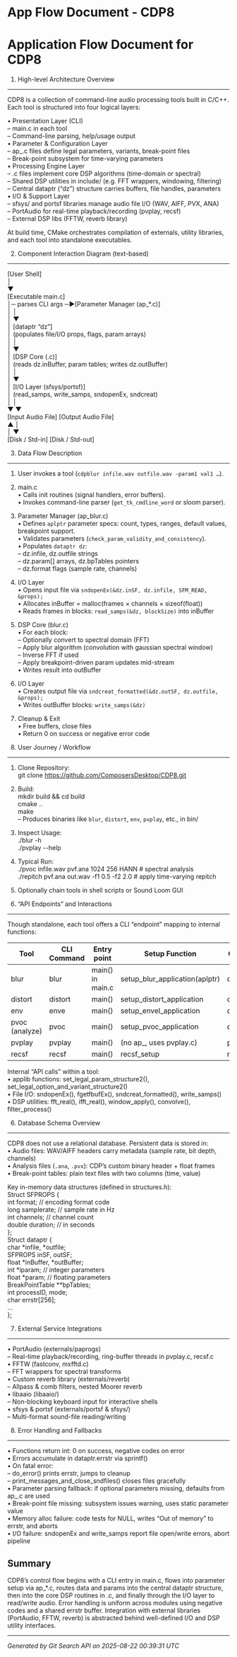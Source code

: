 # App Flow Document - CDP8

Application Flow Document for CDP8  
=================================

1. High-level Architecture Overview
-----------------------------------
CDP8 is a collection of command-line audio processing tools built in C/C++. Each tool is structured into four logical layers:

•  Presentation Layer (CLI)  
   – main.c in each tool  
   – Command-line parsing, help/usage output  
•  Parameter & Configuration Layer  
   – ap_<tool>.c files define legal parameters, variants, break-point files  
   – Break-point subsystem for time-varying parameters  
•  Processing Engine Layer  
   – <tool>.c files implement core DSP algorithms (time-domain or spectral)  
   – Shared DSP utilities in include/ (e.g. FFT wrappers, windowing, filtering)  
   – Central dataptr (“dz”) structure carries buffers, file handles, parameters  
•  I/O & Support Layer  
   – sfsys/ and portsf libraries manage audio file I/O (WAV, AIFF, PVX, ANA)  
   – PortAudio for real-time playback/recording (pvplay, recsf)  
   – External DSP libs (FFTW, reverb library)  

At build time, CMake orchestrates compilation of externals, utility libraries, and each tool into standalone executables.

2. Component Interaction Diagram (text-based)
----------------------------------------------
  
   [User Shell]  
        │  
        ▼  
   [Executable main.c]  
        │─ parses CLI args ─►[Parameter Manager (ap_*.c)]  
        │                           │  
        │                           ▼  
        │                     [dataptr “dz”]  
        │       (populates file/I/O props, flags, param arrays)  
        │                           │  
        │                           ▼  
        │                     [DSP Core (<tool>.c)]  
        │         (reads dz.inBuffer, param tables; writes dz.outBuffer)  
        │                           │  
        │                           ▼  
        │                     [I/O Layer (sfsys/portsf)]  
        │         (read_samps, write_samps, sndopenEx, sndcreat)  
        │                           │  
        ▼                           ▼  
   [Input Audio File]           [Output Audio File]  
        ▲                           │  
        │                           ▼  
   [Disk / Std-in]            [Disk / Std-out]  

3. Data Flow Description
------------------------
1. User invokes a tool (`cdpblur infile.wav outfile.wav -param1 val1 …`).  
2. main.c  
   • Calls init routines (signal handlers, error buffers).  
   • Invokes command-line parser (`get_tk_cmdline_word` or sloom parser).  
3. Parameter Manager (ap_blur.c)  
   • Defines `aplptr` parameter specs: count, types, ranges, default values, breakpoint support.  
   • Validates parameters (`check_param_validity_and_consistency`).  
   • Populates `dataptr dz`:  
     – dz.infile, dz.outfile strings  
     – dz.param[] arrays, dz.bpTables pointers  
     – dz.format flags (sample rate, channels)  
4. I/O Layer  
   • Opens input file via `sndopenEx(&dz.inSF, dz.infile, SFM_READ, &props);`  
   • Allocates inBuffer = malloc(frames × channels × sizeof(float))  
   • Reads frames in blocks: `read_samps(&dz, blockSize)` into inBuffer  
5. DSP Core (blur.c)  
   • For each block:  
     – Optionally convert to spectral domain (FFT)  
     – Apply blur algorithm (convolution with gaussian spectral window)  
     – Inverse FFT if used  
     – Apply breakpoint-driven param updates mid-stream  
   • Writes result into outBuffer  
6. I/O Layer  
   • Creates output file via `sndcreat_formatted(&dz.outSF, dz.outfile, &props);`  
   • Writes outBuffer blocks: `write_samps(&dz)`  
7. Cleanup & Exit  
   • Free buffers, close files  
   • Return 0 on success or negative error code  

4. User Journey / Workflow
---------------------------
1. Clone Repository:  
     git clone https://github.com/ComposersDesktop/CDP8.git  
2. Build:  
     mkdir build && cd build  
     cmake ..  
     make  
   – Produces binaries like `blur`, `distort`, `env`, `pvplay`, etc., in bin/  
3. Inspect Usage:  
     ./blur -h  
     ./pvplay --help  
4. Typical Run:  
     ./pvoc infile.wav pvf.ana 1024 256 HANN   # spectral analysis  
     ./repitch pvf.ana out.wav -f1 0.5 -f2 2.0  # apply time-varying repitch  
5. Optionally chain tools in shell scripts or Sound Loom GUI  

5. “API Endpoints” and Interactions
-----------------------------------
Though standalone, each tool offers a CLI “endpoint” mapping to internal functions:

Tool       | CLI Command     | Entry point     | Setup Function              | Core DSP Function  
-----------|-----------------|-----------------|------------------------------|--------------------  
blur       | blur            | main() in main.c| setup_blur_application(aplptr)| do_blur(dz*)  
distort    | distort         | main()          | setup_distort_application    | do_distortion  
env        | enve            | main()          | setup_envel_application      | do_envel  
pvoc (analyze) | pvoc          | main()          | setup_pvoc_application       | do_pvoc_analysis  
pvplay     | pvplay          | main()          | (no ap_, uses pvplay.c)      | pv_playback_thread  
recsf      | recsf           | main()          | recsf_setup                  | recsf_record_thread  

Internal “API calls” within a tool:  
•  applib functions: set_legal_param_structure2(), set_legal_option_and_variant_structure2()  
•  File I/O: sndopenEx(), fgetfbufEx(), sndcreat_formatted(), write_samps()  
•  DSP utilities: fft_real(), ifft_real(), window_apply(), convolve(), filter_process()  

6. Database Schema Overview
----------------------------
CDP8 does not use a relational database. Persistent data is stored in:  
•  Audio files: WAV/AIFF headers carry metadata (sample rate, bit depth, channels)  
•  Analysis files (`.ana`, `.pvx`): CDP’s custom binary header + float frames  
•  Break-point tables: plain text files with two columns (time, value)  

Key in-memory data structures (defined in structures.h):  
Struct SFPROPS {  
    int format;           // encoding format code  
    long samplerate;      // sample rate in Hz  
    int channels;         // channel count  
    double duration;      // in seconds  
};  
Struct dataptr {  
    char *infile, *outfile;  
    SFPROPS inSF, outSF;  
    float *inBuffer, *outBuffer;  
    int *iparam;          // integer parameters  
    float *param;         // floating parameters  
    BreakPointTable **bpTables;  
    int processID, mode;  
    char errstr[256];  
    …  
};  

7. External Service Integrations
--------------------------------
•  PortAudio (externals/paprogs)  
     – Real-time playback/recording, ring-buffer threads in pvplay.c, recsf.c  
•  FFTW (fastconv, mxfftd.c)  
     – FFT wrappers for spectral transforms  
•  Custom reverb library (externals/reverb)  
     – Allpass & comb filters, nested Moorer reverb  
•  libaaio (libaaio/)  
     – Non-blocking keyboard input for interactive shells  
•  sfsys & portsf (externals/portsf & sfsys/)  
     – Multi-format sound-file reading/writing  

8. Error Handling and Fallbacks
-------------------------------
•  Functions return int: 0 on success, negative codes on error  
•  Errors accumulate in dataptr.errstr via sprintf()  
•  On fatal error:  
     – do_error() prints errstr, jumps to cleanup  
     – print_messages_and_close_sndfiles() closes files gracefully  
•  Parameter parsing fallback: if optional parameters missing, defaults from ap_<tool>.c are used  
•  Break-point file missing: subsystem issues warning, uses static parameter value  
•  Memory alloc failure: code tests for NULL, writes “Out of memory” to errstr, and aborts  
•  I/O failure: sndopenEx and write_samps report file open/write errors, abort pipeline  

Summary
-------
CDP8’s control flow begins with a CLI entry in main.c, flows into parameter setup via ap_*.c, routes data and params into the central dataptr structure, then into the core DSP routines in <tool>.c, and finally through the I/O layer to read/write audio. Error handling is uniform across modules using negative codes and a shared errstr buffer. Integration with external libraries (PortAudio, FFTW, reverb) is abstracted behind well-defined I/O and DSP utility interfaces.

---
*Generated by Git Search API on 2025-08-22 00:39:31 UTC*
